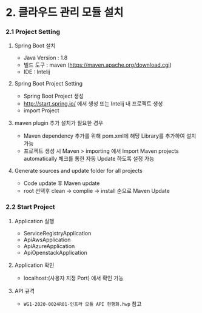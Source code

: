 # 2. 클라우드 관리 모듈 설치

### 2.1 Project Setting

1. Spring Boot 설치
   + Java Version : 1.8
   + 빌드 도구 : maven (https://maven.apache.org/download.cgi)
   + IDE : Intelij
2. Spring Boot Project Setting
   + Spring Boot Project 생성
   + http://start.spring.io/ 에서 생성 또는 Intelij 내 프로젝트 생성
   + import Project

3. maven plugin 추가 설치가 필요한 경우
   + Maven dependency 추가를 위해 pom.xml에 해당 Library를 추가하여 설치 가능
   + 프로젝트 생성 시 Maven > importing 에서 Import Maven projects automatically 체크를 통한 자동 Update 하도록 설정 가능

4. Generate sources and update folder for all projects
   + Code update 후 Maven update
   + root 선택후 clean -> complie -> install 순으로 Maven Update 



### 2.2 Start Project

1. Application 실행
   + ServiceRegistryApplication
   + ApiAwsApplication
   + ApiAzureApplication
   + ApiOpenstackApplication
2. Application 확인
   + localhost:(사용자 지정 Port) 에서 확인 가능

3. API 규격
   + `WG1-2020-0024R01-인프라 모듈 API 현행화.hwp` 참고
